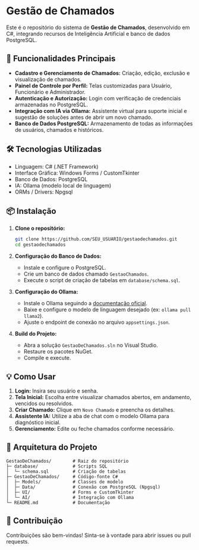 # Gestão de Chamados

Este é o repositório do sistema de **Gestão de Chamados**, desenvolvido em C#, integrando recursos de Inteligência Artificial e banco de dados PostgreSQL.

## 🚀 Funcionalidades Principais

* **Cadastro e Gerenciamento de Chamados:** Criação, edição, exclusão e visualização de chamados.
* **Painel de Controle por Perfil:** Telas customizadas para Usuário, Funcionário e Administrador.
* **Autenticação e Autorização:** Login com verificação de credenciais armazenadas no PostgreSQL.
* **Integração com IA via Ollama:** Assistente virtual para suporte inicial e sugestão de soluções antes de abrir um novo chamado.
* **Banco de Dados PostgreSQL:** Armazenamento de todas as informações de usuários, chamados e históricos.

## 🛠️ Tecnologias Utilizadas

* Linguagem: C# (.NET Framework)
* Interface Gráfica: Windows Forms / CustomTkinter
* Banco de Dados: PostgreSQL
* IA: Ollama (modelo local de linguagem)
* ORMs / Drivers: Npgsql

## 📦 Instalação

1. **Clone o repositório:**

   ```bash
   git clone https://github.com/SEU_USUARIO/gestaodechamados.git
   cd gestaodechamados
   ```

2. **Configuração do Banco de Dados:**

   * Instale e configure o PostgreSQL.
   * Crie um banco de dados chamado `GestaoChamados`.
   * Execute o script de criação de tabelas em `database/schema.sql`.

3. **Configuração do Ollama:**

   * Instale o Ollama seguindo a [documentação oficial](https://ollama.com/docs).
   * Baixe e configure o modelo de linguagem desejado (ex: `ollama pull llama2`).
   * Ajuste o endpoint de conexão no arquivo `appsettings.json`.

4. **Build do Projeto:**

   * Abra a solução `GestaoDeChamados.sln` no Visual Studio.
   * Restaure os pacotes NuGet.
   * Compile e execute.

## 💡 Como Usar

1. **Login:** Insira seu usuário e senha.
2. **Tela Inicial:** Escolha entre visualizar chamados abertos, em andamento, vencidos ou resolvidos.
3. **Criar Chamado:** Clique em `Novo Chamado` e preencha os detalhes.
4. **Assistente IA:** Utilize a aba de chat com o modelo Ollama para diagnóstico inicial.
5. **Gerenciamento:** Edite ou feche chamados conforme necessário.

## 🧩 Arquitetura do Projeto

```
GestaoDeChamados/        # Raiz do repositório
├─ database/             # Scripts SQL
│  └─ schema.sql         # Criação de tabelas
├─ GestaoDeChamados/     # Código-fonte C#
│  ├─ Models/            # Classes de modelo
│  ├─ Data/              # Conexão com PostgreSQL (Npgsql)
│  ├─ UI/                # Forms e CustomTkinter
│  └─ AI/                # Integração com Ollama
└─ README.md             # Documentação
```

## 🤝 Contribuição

Contribuições são bem-vindas! Sinta-se à vontade para abrir issues ou pull requests.
